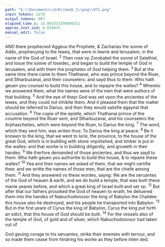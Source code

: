 ```yaml
---
path: "E:\\Documents\\drb\\book_1\\png\\971.png"
input_tokens: 2270
output_tokens: 807
elapsed_time_s: 15.863533299999311
approx_cost_usd: 0.018915
manual_edit: false
---
```

AND there prophecied Aggeus the Prophete, & Zacharias the sonne of Addo, prophecying to the Iewes, that were in Iewrie and Ierusalem, in the name of the God of Israel. <sup>2</sup> Then rose vp Zorobabel the sonne of Salathiel, and Iosue the sonne of Iosedec, and began to build the temple of God in Ierusalem, and with them the prophetes of God helping them. <sup>3</sup> But at the same time there came to them Thathanai, who was prince beyond the Riuer, and Stharbuzanai, and their counselers: and sayd thus to them: Who hath geuen you counsel to build this house, and to repayre the walles? <sup>4</sup> Whereto we answered them, what the names were of the men that were authors of that building. <sup>5</sup> And the eye of theyr God was set vpon the ancientes of the Iewes, and they could not inhibite them. And it pleased them that the matter should be referred to Darius, and then they would satisfie agaynst that accusation. <sup>6</sup> The copie of the epistle, which Thathanai prince of the countrie beyond the Riuer sent, and Stharbuzanai, and his counselers the Arphascheites, which were beyond the Riuer, to Darius the king. <sup>7</sup> The word, which they sent him, was writen thus: To Darius the king al peace. <sup>8</sup> Be it knowen to the king, that we went to Iurie, the prouince, to the house of the great God, which is in building with stone vnpolished, and timber is put in the walles: and that worke is in building diligently, and groweth in their handes. <sup>9</sup> We therfore demanded of those ancientes, and thus we sayd to them: Who hath geuen you authoritie to build this house, & to repaire these walles? <sup>10</sup> Yea and their names we asked of them, that we might certifie thee: and we writte the names of those men, that are the chiefe among them. <sup>11</sup> And they answered vs these wordes, sayng: We are the seruantes of the God of heauen & earth, and we do build a temple, that was built these manie yeares before, and which a great king of Israel built and set vp. <sup>12</sup> But after that our fathers prouoked the God of heauen to wrath, he deliuered them into the handes of Nabuchodonosor the king of Babylon the Chaldee: this house also he destroyed, and his people he transported into Babylon. <sup>13</sup> But in the first yeare of Cyrus the king of Babylon, Cyrus the king put forth an edict, that this house of God should be built. <sup>14</sup> For the vessels also of the temple of God, of gold and of siluer, which Nabuchodonosor had taken out of

<aside>God geuing corage to his seruantes, strike their enemies with terrour, and so made them cease from hindring his worke as they before inten ded.</aside>

[^1]: Darius